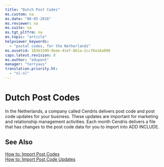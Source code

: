 ```yaml
---
title: "Dutch Post Codes"
ms.custom: na
ms.date: "06-05-2016"
ms.reviewer: na
ms.suite: na
ms.tgt_pltfrm: na
ms.topic: "article"
helpviewer_keywords: 
  - "postal codes, for the Netherlands"
ms.assetid: 18363209-9eee-41ef-8b1a-2ccf0a16a098
caps.latest.revision: 8
ms.author: "edupont"
manager: "terryaus"
translation.priority.ht: 
  - "nl-nl"
---
```

# Dutch Post Codes
In the Netherlands, a company called Cendris delivers post code and post code updates for your business. These updates are important for marketing and relationship management activities. Each month Cendris delivers a file that has changes to the post code data for you to import into ADD INCLUDE<!--[!INCLUDE[navnow](../../ApplicationDesign/includes/navnow_md.md)]-->.  
  
## See Also  
 [How to: Import Post Codes](../../LocalFunctionalityForMicrosoftDynamicsNav2016/Netherlands/how-to-import-post-codes.md)   
 [How to: Import Post Code Updates](../../LocalFunctionalityForMicrosoftDynamicsNav2016/Netherlands/how-to-import-post-code-updates.md)